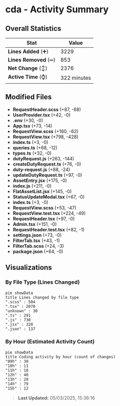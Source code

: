 # cda - Activity Summary 

## Overall Statistics

| Stat                   | Value                                                             |
| ---------------------- | ----------------------------------------------------------------- |
| **Lines Added** (➕)   | 3229                                          |
| **Lines Removed** (➖) | 853                                        |
| **Net Change** (↕)    | 2376                |
| **Active Time** (⌚)   | 322 minutes |


## Modified Files
- **RequestHeader.scss** (+87, -68)
- **UserProvider.tsx** (+42, -0)
- **.env** (+30, -0)
- **App.tsx** (+73, -14)
- **RequestView.scss** (+160, -62)
- **RequestView.tsx** (+798, -428)
- **index.ts** (+3, -0)
- **queries.ts** (+68, -12)
- **types.ts** (+32, -0)
- **dutyRequest.js** (+263, -144)
- **createDutyRequest.ts** (+76, -0)
- **duty-request.js** (+88, -24)
- **updateDutyRequest.ts** (+97, -0)
- **AssetEntry.jsx** (+175, -0)
- **index.js** (+211, -0)
- **FlatAssetList.jsx** (+145, -0)
- **StatusUpdateModal.tsx** (+67, -0)
- **index.ts** (+3, -0)
- **RequestView.scss** (+53, -47)
- **RequestView.test.tsx** (+224, -49)
- **RequestHeader.tsx** (+97, -0)
- **Admin.tsx** (+151, -0)
- **RequestHeader.test.tsx** (+82, -1)
- **settings.json** (+73, -0)
- **FilterTab.tsx** (+43, -1)
- **FilterTab.scss** (+24, -3)
- **package.json** (+64, -0)

## Visualizations

### By File Type (Lines Changed)

```mermaid
pie showData
title Lines changed by file type
".scss" : 504
".tsx" : 2070
"unknown" : 30
".ts" : 291
".js" : 730
".jsx" : 320
".json" : 137
```

### By Hour (Estimated Activity Count)

```mermaid
pie showData
title Coding activity by hour (count of changes)
"09h" : 30
"10h" : 11
"11h" : 18
"12h" : 40
"13h" : 28
"14h" : 79
"15h" : 12
```


> **Last Updated:** 05/03/2025, 15:36:16